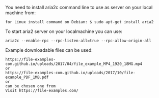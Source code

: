 You need to install aria2c command line to use as server on your local machine from: 
``` 
for Linux install command on Debian: $ sudo apt-get install aria2 
```

To start aria2 server on your localmachine you can use:
```
aria2c --enable-rpc --rpc-listen-all=true --rpc-allow-origin-all
```
Example downloadable files can be used:
```
https://file-examples-com.github.io/uploads/2017/04/file_example_MP4_1920_18MG.mp4 
or 
https://file-examples-com.github.io/uploads/2017/10/file-example_PDF_1MB.pdf 
or 
can be chosen one from 
Visit https://file-examples.com/
````

